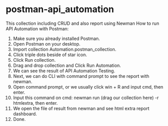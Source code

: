 # postman-api_automation
This collection including CRUD and also report using Newman
How to run API Automation with Postman:
1. Make sure you already installed Postman.
2. Open Postman on your desktop.
3. Import collection Automation.postman_collection.
4. Click triple dots beside of star icon.
5. Click Run collection.
6. Drag and drop collection and Click Run Automation.
7. We can see the result of API Automation Testing.
8. Next, we can do CLI with command prompt to see the report with newman.
9. Open command prompt, or we usually click win + R and input cmd, then enter.
10. Input this command on cmd:
    newman run (drag our collection here) -r htmlextra, then enter.
11. We open the file of result from newman and see html extra report dashboard.
12. Done.
